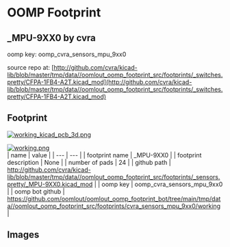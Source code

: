 # OOMP Footprint  
## _MPU-9XX0  by cvra  
  
oomp key: oomp_cvra_sensors_mpu_9xx0  
  
source repo at: [http://github.com/cvra/kicad-lib/blob/master/tmp/data//oomlout_oomp_footprint_src/footprints/_switches.pretty/CFPA-1FB4-A2T.kicad_mod](http://github.com/cvra/kicad-lib/blob/master/tmp/data//oomlout_oomp_footprint_src/footprints/_switches.pretty/CFPA-1FB4-A2T.kicad_mod)  
## Footprint  
  
[![working_kicad_pcb_3d.png](working_kicad_pcb_3d_600.png)](working_kicad_pcb_3d.png)  
  
[![working.png](working_600.png)](working.png)  
| name | value | 
| --- | --- | 
| footprint name | _MPU-9XX0 | 
| footprint description | None | 
| number of pads | 24 | 
| github path | http://github.com/cvra/kicad-lib/blob/master/tmp/data//oomlout_oomp_footprint_src/footprints/_sensors.pretty/_MPU-9XX0.kicad_mod | 
| oomp key | oomp_cvra_sensors_mpu_9xx0 | 
| oomp bot github | https://github.com/oomlout/oomlout_oomp_footprint_bot/tree/main/tmp/data//oomlout_oomp_footprint_src/footprints/cvra_sensors_mpu_9xx0/working | 
## Images  
